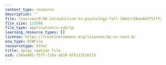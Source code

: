 ```yaml
---
content_type: resource
description: ''
file: /courses/9-00-introduction-to-psychology-fall-2004/c58aa402f57ff2daa610975113516733_10505.srt
file_size: 113768
file_type: application/x-subrip
learning_resource_types: []
license: https://creativecommons.org/licenses/by-nc-sa/4.0/
ocw_type: OCWFile
resourcetype: Other
title: 3play caption file
uid: c58aa402-f57f-f2da-a610-975113516733
---
```

